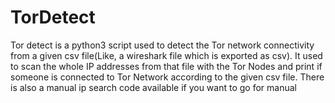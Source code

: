 # TorDetect
Tor detect is a python3 script used to detect the Tor network connectivity from a given csv file(Like, a wireshark file which is exported as csv). It used to scan the whole IP addresses from that file with the Tor Nodes and print if someone is connected to Tor Network according to the given csv file. There is also a manual ip search code available if you want to go for manual
